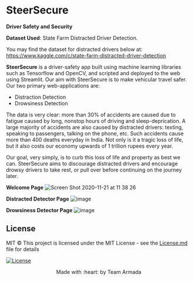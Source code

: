 # SteerSecure
__Driver Safety and Security__

__Dataset Used__: State Farm Distracted Driver Detection.

You may find the dataset for distracted drivers below at:
https://www.kaggle.com/c/state-farm-distracted-driver-detection


**SteerSecure** is a driver-safety app built using machine learning libraries such as Tensorflow and OpenCV, and scripted and deployed to the web using Streamlit. Our aim with SteerSecure is to make vehicular travel safer. Our two primary web-applications are:

-  Distraction Detection
-  Drowsiness Detection


The data is very clear: more than 30% of accidents are caused due to fatigue caused by long, nonstop hours of driving and sleep-deprication. A large majority of accidents are also caused by distracted drivers: texting, speaking to passengers, talking on the phone, etc. Such accidents cause more than 400 deaths everyday in India. Not only is it a tragic loss of life, but it also costs our economy upwards of 1 trillion rupees every year.

Our goal, very simply, is to curb this loss of life and property as best we can. SteerSecure aims to discourage distracted drivers and encourage drowsy drivers to take rest, or pull over before continuing on the journey later.

__Welcome Page__
![Screen Shot 2020-11-21 at 11 38 26](https://user-images.githubusercontent.com/20011207/99869051-13d6ff00-2bee-11eb-811b-7556592a9a2e.png)


__Distracted Detector Page__
![image](https://user-images.githubusercontent.com/20011207/99869155-c27b3f80-2bee-11eb-88f3-cd8cf6c1addd.png)


__Drowsiness Detector Page__
![image](https://user-images.githubusercontent.com/20011207/99869175-f48ca180-2bee-11eb-9a78-00dc7df2ca89.png)


## License

MIT © 
This project is licensed under the MIT License - see the [License.md](License.md) file for details

[![License](http://img.shields.io/:license-mit-blue.svg?style=flat-square)](http://badges.mit-license.org)

<p align="center">
	Made with :heart: by Team Armada
</p>
